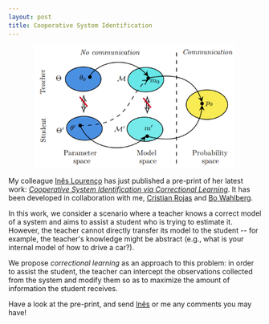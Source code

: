 ```yaml
---
layout: post
title: Cooperative System Identification
---
```


<p align="center">
    <img width="400" src="/img/coop_ident.png">
</p>

My colleague [Inês Lourenço](https://www.kth.se/profile/ineslo) has just published
a pre-print of her latest work: *[Cooperative System Identification via Correctional
Learning](https://arxiv.org/pdf/2012.05161.pdf)*. It has been developed in collaboration
with me, [Cristian Rojas](https://people.kth.se/~crro/index.html) and [Bo
Wahlberg](https://www.kth.se/profile/bo).

In this work, we consider a scenario where a teacher knows a correct model of a system and
aims to assist a student who is trying to estimate it. However, the teacher cannot
directly transfer its model to the student -- for example, the teacher's knowledge might
be abstract (e.g., what is your internal model of how to drive a car?). 

We propose *correctional learning* as an approach to this problem: in order to assist the
student, the teacher can intercept the observations collected from the system and modify
them so as to maximize the amount of information the student receives.


Have a look at the pre-print, and send [Inês](https://www.kth.se/profile/ineslo) or me any
comments you may have!
